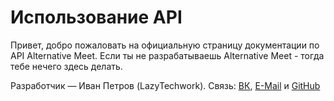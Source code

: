 # Использование API

Привет, добро пожаловать на официальную страницу документации по API Alternative Meet. Если ты не разрабатываешь Alternative Meet - тогда тебе нечего здесь делать.

Разработчик &mdash; Иван Петров (LazyTechwork). Связь: [ВК](https://vk.com/ipetrovofficial "@ipetrovofficial"), [E-Mail](mailto:lazytechwork@gmail.com "lazytechwork@gmail.com") и [GitHub](https://github.com/lazytechwork "@lazytechwork")


